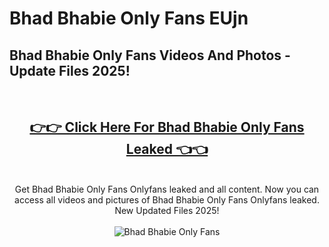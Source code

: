 # Bhad Bhabie Only Fans EUjn

<h2>Bhad Bhabie Only Fans Videos And Photos - Update Files 2025!</h2>
<br>
<div align="center">
<h2><a href="https://213.232.235.80/live/video.php?q=bhad-bhabie-only-fans" rel="nofollow">👉👉 Click Here For Bhad Bhabie Only Fans Leaked 👈👈</a></h2>

<br>
Get Bhad Bhabie Only Fans Onlyfans leaked and all content. Now you can access all videos and pictures of Bhad Bhabie Only Fans Onlyfans leaked. New Updated Files 2025!
<br>
<br>
<a href="https://213.232.235.80/live/video.php?q=bhad-bhabie-only-fans" rel="nofollow" data-target="animated-image.originalLink"><img src="https://i.imgur.com/dJHk4Zq.gif" alt="Bhad Bhabie Only Fans" style="max-width: 100%; display: inline-block;" data-target="animated-image.originalImage"></a>
</div>
<br>